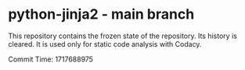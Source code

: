# python-jinja2 - main branch

This repository contains the frozen state of the repository.
Its history is cleared. It is used only for static code
analysis with Codacy.

Commit Time: 1717688975